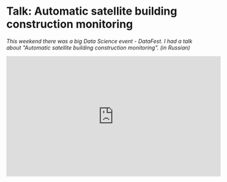 # Talk: Automatic satellite building construction monitoring

*This weekend there was a big Data Science event - DataFest. I had a talk about "Automatic satellite building construction monitoring". (in Russian)*

<iframe width="560" height="315" src="https://www.youtube.com/embed/MOWbWHTgnng" frameborder="0" allow="autoplay; encrypted-media" allowfullscreen></iframe>

